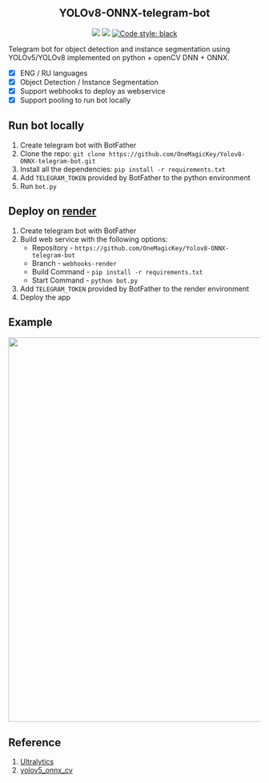 <h2 align="center">YOLOv8-ONNX-telegram-bot</h2>

<p align="center">
<img src="https://img.shields.io/github/languages/top/OneMagicKey/Yolov8-ONNX-telegram-bot">
<img src ="https://img.shields.io/github/repo-size/OneMagicKey/Yolov8-ONNX-telegram-bot">
<a href="https://github.com/psf/black"><img alt="Code style: black" src="https://img.shields.io/badge/code%20style-black-000000.svg"></a>
</p>
Telegram bot for object detection and instance segmentation using YOLOv5/YOLOv8 implemented on python + openCV DNN + ONNX.

- [x] ENG / RU languages
- [x] Object Detection / Instance Segmentation
- [x] Support webhooks to deploy as webservice
- [x] Support pooling to run bot locally

## Run bot locally
1) Create telegram bot with BotFather
2) Clone the repo: `git clone https://github.com/OneMagicKey/Yolov8-ONNX-telegram-bot.git`
3) Install all the dependencies: `pip install -r requirements.txt`
4) Add `TELEGRAM_TOKEN` provided by BotFather to the python environment
5) Run `bot.py`

## Deploy on [render](https://render.com)
1) Create telegram bot with BotFather
2) Build web service with the following options:
   * Repository - `https://github.com/OneMagicKey/Yolov8-ONNX-telegram-bot`
   * Branch - `webhooks-render`
   * Build Command - `pip install -r requirements.txt`
   * Start Command - `python bot.py`
3) Add `TELEGRAM_TOKEN` provided by BotFather to the render environment
4) Deploy the app

## Example
<img width="768" src="images/example.png">

## Reference

1) [Ultralytics](https://github.com/ultralytics/ultralytics)
2) [yolov5_onnx_cv](https://github.com/brucefay1115/yolov5_onnx_cv)
